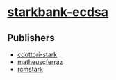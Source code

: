 # [starkbank-ecdsa](https://pypi.org/project/starkbank-ecdsa)



## Publishers
- [cdottori-stark](https://pypi.org/user/cdottori-stark)
- [matheuscferraz](https://pypi.org/user/matheuscferraz)
- [rcmstark](https://pypi.org/user/rcmstark)

